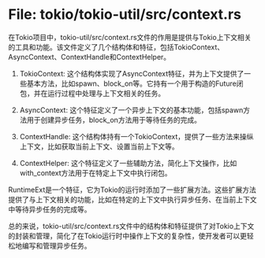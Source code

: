 # File: tokio/tokio-util/src/context.rs

在Tokio项目中，tokio-util/src/context.rs文件的作用是提供与Tokio上下文相关的工具和功能。该文件定义了几个结构体和特征，包括TokioContext、AsyncContext、ContextHandle和ContextHelper。

1. TokioContext: 这个结构体实现了AsyncContext特征，并为上下文提供了一些基本方法，比如spawn、block_on等。它持有一个用于构造的Future闭包，并在运行过程中处理与上下文相关的任务。

2. AsyncContext: 这个特征定义了一个异步上下文的基本功能，包括spawn方法用于创建异步任务，block_on方法用于等待任务的完成。

3. ContextHandle: 这个结构体持有一个TokioContext，提供了一些方法来操纵上下文，比如获取当前上下文、设置当前上下文等。

4. ContextHelper: 这个特征定义了一些辅助方法，简化上下文操作，比如with_context方法用于在特定上下文中执行闭包。

RuntimeExt是一个特征，它为Tokio的运行时添加了一些扩展方法。这些扩展方法提供了与上下文相关的功能，比如在特定的上下文中执行异步任务、在当前上下文中等待异步任务的完成等。

总的来说，tokio-util/src/context.rs文件中的结构体和特征提供了对Tokio上下文的封装和管理，简化了在Tokio运行时中操作上下文的复杂性，使开发者可以更轻松地编写和管理异步任务。

